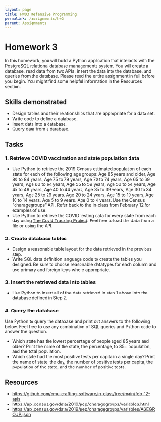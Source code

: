 ```yaml
---
layout: page
title: HW03 Defensive Programming
permalink: /assignments/hw3
parent: Assignments
---
```


# Homework 3
In this homework, you will build a Python application that interacts with the PostgreSQL relational database managements system. You will create a database, read data from two APIs, insert the data into the database, and queries from the database. Please read the entire assignment in full before you begin. You might find some helpful information in the Resources section. 

## Skills demonstrated
- Design tables and their relationships that are appropriate for a data set.
- Write code to define a database.
- Insert data into a database.
- Query data from a database.

## Tasks

### 1. Retrieve COVID vaccination and state population data
- Use Python to retrieve the 2019 Census estimated population of each state for each of the following age groups: Age 85 years and older, Age 80 to 84 years, Age 75 to 79 years, Age 70 to 74 years, Age 65 to 69 years, Age 60 to 64 years, Age 55 to 59 years, Age 50 to 54 years, Age 45 to 49 years, Age 40 to 44 years, Age 35 to 39 years, Age 30 to 34 years, Age 25 to 29 years, Age 20 to 24 years, Age 15 to 19 years, Age 10 to 14 years, Age 5 to 9 years, Age 0 to 4 years. Use the Census "charagegroups" API. Refer back to the in-class from February 12 for examples of use.
- Use Python to retrieve the COVID testing data for every state from each day using [The Covid Tracking Project](https://covidtracking.com/). Feel free to load the data from a file or using the API.

### 2. Create database tables
- Design a reasonable table layout for the data retrieved in the previous step.
- Write SQL data definition language code to create the tables you designed. Be sure to choose reasonable datatypes for each column and use primary and foreign keys where appropriate.

### 3. Insert the retrieved data into tables
- Use Python to insert all of the data retrieved in step 1 above into the database defined in Step 2.

### 4. Query the database
Use Python to query the database and print out answers to the following below. Feel free to use any combination of SQL queries and Python code to answer the question. 
- Which state has the lowest percentage of people aged 85 years and older? Print the name of the state, the percentage, to 85+ population, and the total population. 
- Which state had the most positive tests per capita in a single day? Print the name of state, the day, the number of positive tests per capita, the population of the state, and the number of positive tests.

## Resources
- https://github.com/cmu-crafting-software/in-class/tree/main/feb-12-apis
- https://api.census.gov/data/2019/pep/charagegroups/variables.html
- https://api.census.gov/data/2019/pep/charagegroups/variables/AGEGROUP.json


